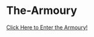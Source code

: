 # The-Armoury

<a href="https://htmlpreview.github.io/?https://github.com/marksleator/The-Armoury/blob/master/index.html">Click Here to Enter the Armoury!</a>
